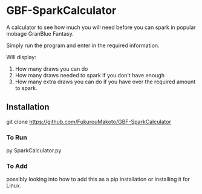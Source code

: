 # GBF-SparkCalculator
A calculator to see how much you will need before you can spark in popular mobage GranBlue Fantasy.

Simply run the program and enter in the required information. 

Will display: 
1. How many draws you can do
2. How many draws needed to spark if you don't have enough
3. How many extra draws you can do if you have over the required amount to spark. 

## Installation

git clone https://github.com/FukurouMakoto/GBF-SparkCalculator

### To Run

py SparkCalculator.py

### To Add

possibly looking into how to add this as a pip installation or installing it for Linux. 